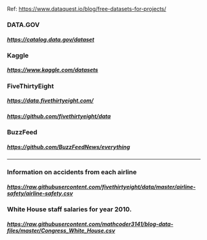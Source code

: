 Ref:
https://www.dataquest.io/blog/free-datasets-for-projects/


### DATA.GOV
##### https://catalog.data.gov/dataset

### Kaggle
##### https://www.kaggle.com/datasets

### FiveThirtyEight
##### https://data.fivethirtyeight.com/
##### https://github.com/fivethirtyeight/data

### BuzzFeed
##### https://github.com/BuzzFeedNews/everything


____________________________________________________________________________________________________________
### Information on accidents from each airline
##### https://raw.githubusercontent.com/fivethirtyeight/data/master/airline-safety/airline-safety.csv

### White House staff salaries for year 2010.
##### https://raw.githubusercontent.com/mathcoder3141/blog-data-files/master/Congress_White_House.csv



